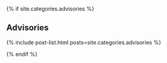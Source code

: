 {% if site.categories.advisories %}

<div class="section">

## Advisories

{% include post-list.html posts=site.categories.advisories %}

</div>

{% endif %}
